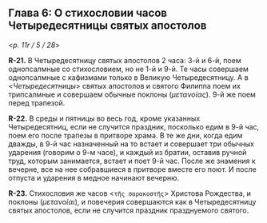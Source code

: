 
## Глава 6: О стихословии часов Четыредесятницы святых апостолов

<*p. 11r / 5 / 28*>

**R-21.** В Четыредесятницу святых апостолов 2 часа: 3-й и 6-й, поем однопсалмные 
со стихословием, но не 1-й и 9-й. Те часы совершаем однопсалмные с кафизмами только 
в Великую Четыредесятницу. А в <*Четыредесятницы*> святых апостолов и святого Филиппа 
поем их трипсалмные и совершаем обычные поклоны (*μετανοίας*). 9-й же поем перед трапезой.

**R-22.** В среды и пятницы во весь год, кроме указанных Четыредесятниц, если не случится 
праздник, посколько едим в 9-й час, поем его после трапезы в притворе храма. 
В те же дни, когда едим дважды, в 9-й час назначенный на то встает и совершает три обычных 
ударения (говорим о 9-м часе), и каждый из братии, оставив ручной труд, которым занимается, 
встает и поет 9-й час. После же знамения к вечерне, все на нее собравшиеся в притворе 
вместе его поют. И после отпуста и ударения в медное начинают вечерню. 

**R-23.** Стихословия же часов <`τῆς σαρακοστῆς`> Христова Рождества, и поклоны (*μετανοίαι*), 
и повечерия совершаются как в Четыредесятницу святых апостолов, если не случится праздник 
празднуемого святого. 

